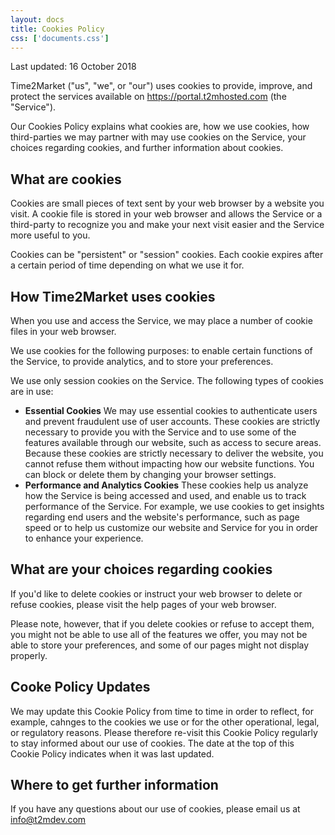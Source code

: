 ```yaml
---
layout: docs
title: Cookies Policy
css: ['documents.css']
---
```


Last updated: 16 October 2018

Time2Market ("us", "we", or "our") uses cookies to provide, improve, and protect the services available on https://portal.t2mhosted.com (the "Service").

Our Cookies Policy explains what cookies are, how we use cookies, how third-parties we may partner with may use cookies on the Service, your choices regarding cookies, and further information about cookies.

## What are cookies

Cookies are small pieces of text sent by your web browser by a website you visit. A cookie file is stored in your web browser and allows the Service or a third-party to recognize you and make your next visit easier and the Service more useful to you.

Cookies can be "persistent" or "session" cookies. Each cookie expires after a certain period of time depending on what we use it for.

## How Time2Market uses cookies

When you use and access the Service, we may place a number of cookie files in your web browser.

We use cookies for the following purposes: to enable certain functions of the Service, to provide analytics, and to store your preferences. 

We use only session cookies on the Service. The following types of cookies are in use:

* **Essential Cookies** We may use essential cookies to authenticate users and prevent fraudulent use of user accounts. These cookies are strictly necessary to provide you with the Service and to use some of the features available through our website, such as access to secure areas. Because these cookies are strictly necessary to deliver the website, you cannot refuse them without impacting how our website functions. You can block or delete them by changing your browser settings.
* **Performance and Analytics Cookies** These cookies help us analyze how the Service is being accessed and used, and enable us to track performance of the Service. For example, we use cookies to get insights regarding end users and the website's performance, such as page speed or to help us customize our website and Service for you in order to enhance your experience.

## What are your choices regarding cookies

If you'd like to delete cookies or instruct your web browser to delete or refuse cookies, please visit the help pages of your web browser. 

Please note, however, that if you delete cookies or refuse to accept them, you might not be able to use all of the features we offer, you may not be able to store your preferences, and some of our pages might not display properly.

## Cooke Policy Updates

We may update this Cookie Policy from time to time in order to reflect, for example, cahnges to the cookies we use or for the other operational, legal, or regulatory reasons. Please therefore re-visit this Cookie Policy regularly to stay informed about our use of cookies. The date at the top of this Cookie Policy indicates when it was last updated.

## Where to get further information

If you have any questions about our use of cookies, please email us at info@t2mdev.com